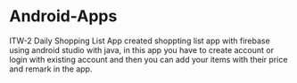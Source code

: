 # Android-Apps
ITW-2
Daily Shopping List App
created shoppting list app with firebase using android studio with java, in this app you have to create account or login with existing account and then you can add your items with their price and remark in the app.
